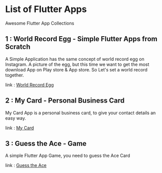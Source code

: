 # List of Flutter Apps

Awesome Flutter App Collections

## 1 : World Record Egg - Simple Flutter Apps from Scratch
A Simple Application has the same concept of world record egg on Instagram. A picture of the egg, but this time we want to get the most download App on Play store & App store. So Let's set a world record together.

link : [World Record Egg](https://github.com/amineoumous/flutter_world_record_egg)

## 2 : My Card - Personal Business Card
My Card App is a personal business card, to give your contact details an easy way.

link : [My Card](https://github.com/amineoumous/flutter_my_card)

## 3 : Guess the Ace - Game
A simple Flutter App Game, you need to guess the Ace Card

link : [ Guess the Ace](https://github.com/amineoumous/flutter_guess_the_ace)
